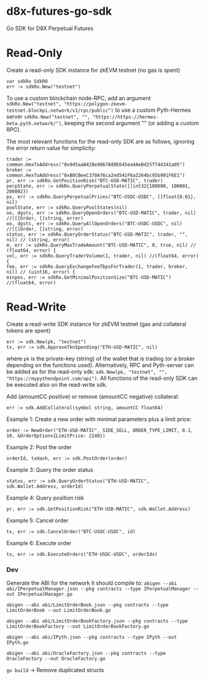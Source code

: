 # d8x-futures-go-sdk

Go SDK for D8X Perpetual Futures

# Read-Only

Create a read-only SDK instance for zkEVM testnet (no gas is spent)
```
var sdkRo SdkRO
err := sdkRo.New("testnet")
```
To use a custom blockchain node-RPC, add an argument `sdkRo.New("testnet", "https://polygon-zkevm-testnet.blockpi.network/v1/rpc/public")` 
to use a custom Pyth-Hermes server  `sdkRo.New("testnet", "", "https://https://hermes-beta.pyth.network/")`, keeping the second argument "" 
(or adding a custom RPC).

The most relevant functions for the read-only SDK are as follows, ignoring the error return value for simplicity:
```
trader := common.HexToAddress("0x9d5aaB428e98678d0E645ea4AeBd25f744341a05")
broker := common.HexToAddress("0xB0CBeeC370Af6ca2ed541F6a2264bc95b991F6E1")
pr, err := sdkRo.GetPositionRisk("BTC-USD-MATIC", trader)
perpState, err := sdkRo.QueryPerpetualState([]int32{100000, 100001, 200002})
px, err := sdkRo.QueryPerpetualPrices("BTC-USDC-USDC", []float{0.01}, nil)
poolState, err := sdkRo.QueryPoolStates(nil)
oo, dgsts, err := sdkRo.QueryOpenOrders("BTC-USD-MATIC", trader, nil) //([]Order, []string, error)
oo, dgsts, err := sdkRo.QueryAllOpenOrders("BTC-USDC-USDC", nil) //([]Order, []string, error)
status, err := sdkRo.QueryOrderStatus("BTC-USD-MATIC", trader, "", nil) // (string, error)
m, err := sdkRo.QueryMaxTradeAmount("BTC-USD-MATIC", 0, true, nil) // (float64, error) {
vol, err := sdkRo.QueryTraderVolume(1, trader, nil) //(float64, error) {
fee, err := sdkRo.QueryExchangeFeeTbpsForTrader(1, trader, broker, nil) // (uint16, error) {
minpos, err := sdkRo.GetMinimalPositionSize("BTC-USD-MATIC") //(float64, error)
```
# Read-Write
Create a read-write SDK instance for zkEVM testnet (gas and collateral tokens are spent)
```
err := sdk.New(pk, "testnet")
tx, err := sdk.ApproveTknSpending("ETH-USD-MATIC", nil)
```
where `pk` is the private-key (string) of the wallet that is trading (or a broker depending on the functions used). Alternatively,
RPC and Pyth-server can be added as for the read-only sdk: `sdk.New(pk, "testnet", "", "https://mypythendpoint.com/api")`. All functions of the read-only SDK can be executed also on the read-write sdk.

Add (amountCC positive) or remove (amountCC negative) collateral:
```
err := sdk.AddCollateral(symbol string, amountCC float64) 
```

Example 1: Create a new order with minimal parameters plus a limit price:
```
order := NewOrder("ETH-USD-MATIC", SIDE_SELL, ORDER_TYPE_LIMIT, 0.1, 10, &OrderOptions{LimitPrice: 2240})
```

Example 2: Post the order
```
orderId, txHash, err := sdk.PostOrder(order)
```
Example 3: Query the order status
```
status, err := sdk.QueryOrderStatus("ETH-USD-MATIC", sdk.Wallet.Address, orderId)
```
Example 4: Query position risk
```
pr, err := sdk.GetPositionRisk("ETH-USD-MATIC", sdk.Wallet.Address)
```
Example 5: Cancel order

```
tx, err := sdk.CancelOrder("BTC-USDC-USDC", id)
```
Example 6: Execute order

```
tx, err := sdk.ExecuteOrders("ETH-USDC-USDC", orderIds)
```

### Dev
Generate the ABI for the network it should compile to:
`abigen --abi abi/IPerpetualManager.json --pkg contracts --type IPerpetualManager --out IPerpetualManager.go`

`abigen --abi abi/LimitOrderBook.json --pkg contracts --type LimitOrderBook --out LimitOrderBook.go`

`abigen --abi abi/LimitOrderBookFactory.json --pkg contracts --type LimitOrderBookFactory --out LimitOrderBookFactory.go`

`abigen --abi abi/IPyth.json --pkg contracts --type IPyth --out IPyth.go`

`abigen --abi abi/OracleFactory.json --pkg contracts --type OracleFactory --out OracleFactory.go`

`go build` -> Remove duplicated structs

